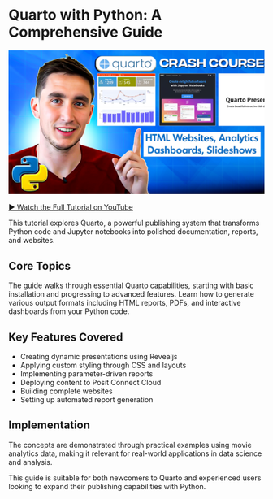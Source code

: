 # Quarto with Python: A Comprehensive Guide

[![](../images/crash-course.jpg)](https://youtu.be/_VKxTPWDhA4?si=1xlU6S7VILj8Fu4O)

[▶️ Watch the Full Tutorial on YouTube](https://youtu.be/_VKxTPWDhA4?si=1xlU6S7VILj8Fu4O)

This tutorial explores Quarto, a powerful publishing system that transforms Python code and Jupyter notebooks into polished documentation, reports, and websites. 

## Core Topics
The guide walks through essential Quarto capabilities, starting with basic installation and progressing to advanced features. Learn how to generate various output formats including HTML reports, PDFs, and interactive dashboards from your Python code.

## Key Features Covered
- Creating dynamic presentations using Revealjs
- Applying custom styling through CSS and layouts
- Implementing parameter-driven reports
- Deploying content to Posit Connect Cloud
- Building complete websites
- Setting up automated report generation

## Implementation
The concepts are demonstrated through practical examples using movie analytics data, making it relevant for real-world applications in data science and analysis.

This guide is suitable for both newcomers to Quarto and experienced users looking to expand their publishing capabilities with Python.
